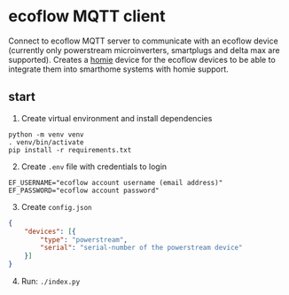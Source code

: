 # ecoflow MQTT client

Connect to ecoflow MQTT server to communicate with an ecoflow device (currently only powerstream microinverters, smartplugs and delta max are supported). Creates a [homie](https://homieiot.github.io/) device for the ecoflow devices to be able to integrate them into smarthome systems with homie support.

## start

1. Create virtual environment and install dependencies
```shell
python -m venv venv
. venv/bin/activate
pip install -r requirements.txt
```

2. Create `.env` file with credentials to login
```dotenv
EF_USERNAME="ecoflow account username (email address)"
EF_PASSWORD="ecoflow account password"
```
3. Create `config.json`
```json
{
    "devices": [{
        "type": "powerstream",
        "serial": "serial-number of the powerstream device"
    }]
}
```

4. Run: `./index.py`
